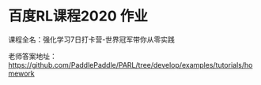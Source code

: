 # 百度RL课程2020 作业

 课程全名：强化学习7日打卡营-世界冠军带你从零实践

老师答案地址： https://github.com/PaddlePaddle/PARL/tree/develop/examples/tutorials/homework


